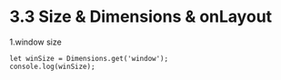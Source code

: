 # 3.3 Size & Dimensions & onLayout

1.window size

```
let winSize = Dimensions.get('window');
console.log(winSize);


```